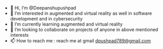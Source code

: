 - 👋 Hi, I’m @Deepanshupushpad
- 👀 I’m interested in augmented and virtual reality as well in software development and in cybersecurity 
- 🌱 I’m currently learning augmented and virtual reality
- 💞️ I’m looking to collaborate on projects of anyone in above mentioned interests
- 📫 How to reach me : reach me at gmail  dpushpad789@gmail.com

<!---
Deepanshupushpad/Deepanshupushpad is a ✨ special ✨ repository because its `README.md` (this file) appears on your GitHub profile.
You can click the Preview link to take a look at your changes.
--->
